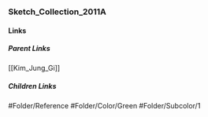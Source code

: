 ### Sketch_Collection_2011A
#### Links
##### Parent Links
[[Kim_Jung_Gi]]
##### Children Links
#Folder/Reference
#Folder/Color/Green
#Folder/Subcolor/1
